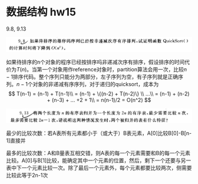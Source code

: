 # 数据结构 hw15

9.8, 9.13

![image-20210522161204663](hw15.assets/image-20210522161204663.png)

如果待排序的n个对象的程序已经按排序吗非递减次序有排序，假设排序的时间代价为$T(n)$。当第一个对象用作reference对象时，partition算法会用一次，比较$n-1$排序代码。整个序列只能分为两部分，左子序列为空，有子序列就是正确序列。$n-1$个对象的非递减有序序列，对于递归的quicksort，成本为
$$
T(n-1) = (n-1) + T(n-1)\\
= (n-1) + \{(n-2) + T(n-2)\} \\
...\\
= (n-1) + (n-2) + (n-3) + ... +2 + 1\\
= n(n-1)/2 = O(n^2)
$$


![image-20210522161212500](hw15.assets/image-20210522161212500.png)

最少的比较次数：若A表所有元素都小于（或大于）B表元素，A[0]比较B[0]-B[n-1]直接并

最多的比较次数：A和B量表互相交错，则A表的每一个元素需要和B的每一个元素比较。A[0]与B[1]比较，能确定其中一个元素的位置，然后，剩下一个还要与另一表中下一个元素比较一次。除了最后一个元素外，每个元素都要比较两次，侧需要比较此等于2n-1次

